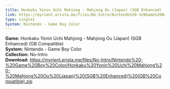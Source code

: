```yaml
---
title: Honkaku Yonin Uchi Mahjong - Mahjong Ou (Japan) (SGB Enhanced) (GB Compatible)
link: https://myrient.erista.me/files/No-Intro/Nintendo%20-%20Game%20Boy%20Color/Honkaku%20Yonin%20Uchi%20Mahjong%20-%20Mahjong%20Ou%20(Japan)%20(SGB%20Enhanced)%20(GB%20Compatible).zip
type: single1
System: Nintendo - Game Boy Color
---
```

<b>Game:</b> Honkaku Yonin Uchi Mahjong - Mahjong Ou (Japan) (SGB Enhanced) (GB Compatible)<br>
<b>System:</b> Nintendo - Game Boy Color<br>
<b>Collection:</b> No-Intro<br>
<b>Download:</b> https://myrient.erista.me/files/No-Intro/Nintendo%20-%20Game%20Boy%20Color/Honkaku%20Yonin%20Uchi%20Mahjong%20-%20Mahjong%20Ou%20(Japan)%20(SGB%20Enhanced)%20(GB%20Compatible).zip